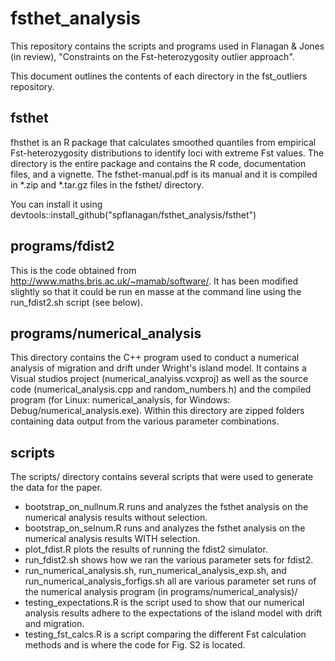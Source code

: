 # fsthet_analysis

This repository contains the scripts and programs used in Flanagan & Jones (in review), "Constraints on the Fst-heterozygosity outlier approach".

This document outlines the contents of each directory in the fst_outliers repository.

## fsthet
fhsthet is an R package that calculates smoothed quantiles from empirical Fst-heterozygosity distributions to identify loci with extreme Fst values. The directory is the entire package and contains the R code, documentation files, and a vignette. The fsthet-manual.pdf is its manual and it is compiled in *.zip and *.tar.gz files in the fsthet/ directory.

You can install it using devtools::install_github("spflanagan/fsthet_analysis/fsthet")

## programs/fdist2
This is the code obtained from http://www.maths.bris.ac.uk/~mamab/software/. It has been modified slightly so that it could be run en masse at the command line using the run_fdist2.sh script (see below).

## programs/numerical_analysis
This directory contains the C++ program used to conduct a numerical analysis of migration and drift under Wright's island model. It contains a Visual studios project (numerical_analyiss.vcxproj) as well as the source code (numerical_analysis.cpp and random_numbers.h) and the compiled program (for Linux: numerical_analysis, for Windows: Debug/numerical_analysis.exe).
Within this directory are zipped folders containing data output from the various parameter combinations.

## scripts
The scripts/ directory contains several scripts that were used to generate the data for the paper. 
- bootstrap_on_nullnum.R runs and analyzes the fsthet analysis on the numerical analysis results without selection.
- bootstrap_on_selnum.R runs and analyzes the fsthet analysis on the numerical analysis results WITH selection.
- plot_fdist.R plots the results of running the fdist2 simulator.
- run_fdist2.sh shows how we ran the various parameter sets for fdist2.
- run_numerical_analysis.sh, run_numerical_analysis_exp.sh, and run_numerical_analysis_forfigs.sh all are various parameter set runs of the numerical analysis program (in programs/numerical_analysis)/
- testing_expectations.R is the script used to show that our numerical analysis results adhere to the expectations of the island model with drift and migration.
- testing_fst_calcs.R is a script comparing the different Fst calculation methods and is where the code for Fig. S2 is located.

